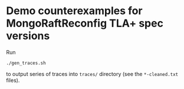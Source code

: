 # Demo counterexamples for MongoRaftReconfig TLA+ spec versions

Run
```
./gen_traces.sh
```
to output series of traces into `traces/` directory (see the `*-cleaned.txt` files).
